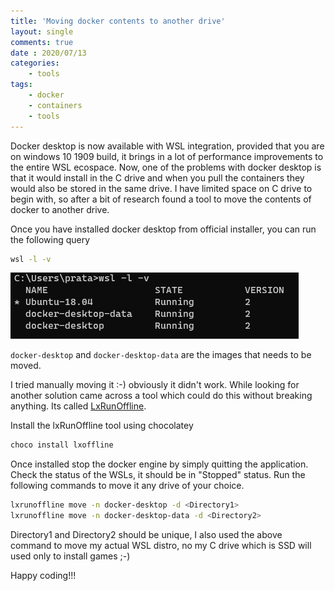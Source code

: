 ```yaml
---
title: 'Moving docker contents to another drive'
layout: single
comments: true
date : 2020/07/13
categories:
    - tools
tags:
    - docker
    - containers
    - tools
---
```


Docker desktop is now available with WSL integration, provided that you are on windows 10 1909 build, it brings in a lot of performance improvements to the entire WSL ecospace. Now, one of the problems with docker desktop is that it would install in the C drive and when you pull the containers they would also be stored in the same drive. I have limited space on C drive to begin with, so after a bit of research found a tool to move the contents of docker to another drive.

Once you have installed docker desktop from official installer, you can run the following query
```bash
wsl -l -v
```
![Results](/assets/images/docker/wsl2.png)

```docker-desktop``` and ```docker-desktop-data``` are the images that needs to be moved. 

I tried manually moving it :-) obviously it didn't work. While looking for another solution came across a tool which could do this without breaking anything. Its called [LxRunOffline](https://github.com/DDoSolitary/LxRunOffline).

Install the lxRunOffline tool using chocolatey

````bash
choco install lxoffline
````
Once installed stop the docker engine by simply quitting the application. Check the status of the WSLs, it should be in "Stopped" status. Run the following commands to move it any drive of your choice.

````bash
lxrunoffline move -n docker-desktop -d <Directory1>
lxrunoffline move -n docker-desktop-data -d <Directory2>
````
Directory1 and Directory2 should be unique, I also used the above command to move my actual WSL distro, no my C drive which is SSD will used only to install games ;-)

Happy coding!!!
